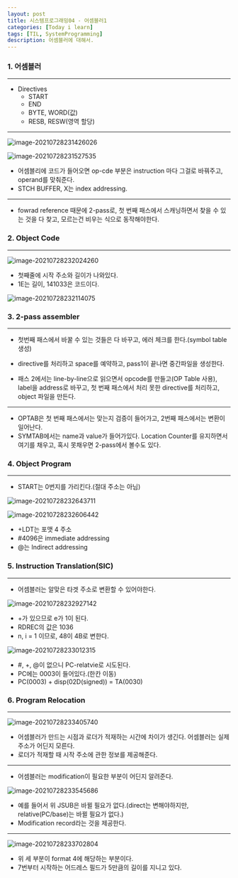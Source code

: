 ```yaml
---
layout: post
title: 시스템프로그래밍04 - 어셈블러1
categories: [Today i learn]
tags: [TIL, SystemProgramming]
description: 어셈블러에 대해서.
---
```


### 1. 어셈블러

---

- Directives
  - START
  - END
  - BYTE, WORD(값)
  - RESB, RESW(영역 할당)

---

![image-20210728231426026](https://raw.githubusercontent.com/chunyunseo/ImageRepo/image/img/image-20210728231426026.png)

![image-20210728231527535](https://raw.githubusercontent.com/chunyunseo/ImageRepo/image/img/image-20210728231527535.png)

- 어셈블리에 코드가 들어오면 op-cde 부분은 instruction 마다 그걸로 바꿔주고, operand를 맞춰준다.
- STCH BUFFER, X는 index addressing.

---

- fowrad reference 때문에 2-pass로, 첫 번째 패스에서 스캐닝하면서 찾을 수 있는 것을 다 찾고, 모르는건 비우는 식으로 동작해야한다.

### 2. Object Code

---

![image-20210728232024260](https://raw.githubusercontent.com/chunyunseo/ImageRepo/image/img/image-20210728232024260.png)

- 첫째줄에 시작 주소와 길이가 나와있다.
- 1E는 길이, 141033은 코드이다.

![image-20210728232114075](https://raw.githubusercontent.com/chunyunseo/ImageRepo/image/img/image-20210728232114075.png)

### 3. 2-pass assembler

---

- 첫번째 패스에서 바꿀 수 있는 것들은 다 바꾸고, 에러 체크를 한다.(symbol table 생성)
- directive를 처리하고 space를 예약하고, pass1이 끝나면 중간파일을 생성한다.

- 패스 2에서는 line-by-line으로 읽으면서 opcode를 만들고(OP Table 사용), label을 address로 바꾸고, 첫 번째 패스에서 처리 못한 directive를 처리하고, object 파일을 만든다.

---

- OPTAB은 첫 번째 패스에서는 맞는지 검증이 들어가고, 2번째 패스에서는 변환이 일어난다.
- SYMTAB에서는 name과 value가 들어가있다. Location Counter를 유지하면서 여기를 채우고, 혹시 못채우면 2-pass에서 볼수도 있다.

### 4. Object Program

---

- START는 0번지를 가리킨다.(절대 주소는 아님)

![image-20210728232643711](https://raw.githubusercontent.com/chunyunseo/ImageRepo/image/img/image-20210728232643711.png)

![image-20210728232606442](https://raw.githubusercontent.com/chunyunseo/ImageRepo/image/img/image-20210728232606442.png)

- +LDT는 포맷 4 주소
- #4096은 immediate addressing
- @는 Indirect addressing

### 5. Instruction Translation(SIC)

---

- 어셈블러는 알맞은 타겟 주소로 변환할 수 있어야한다.

![image-20210728232927142](https://raw.githubusercontent.com/chunyunseo/ImageRepo/image/img/image-20210728232927142.png)

- +가 있으므로 e가 1이 된다.
- RDREC의 값은 1036
- n, i = 1 이므로, 48이 4B로 변한다.

![image-20210728233012315](https://raw.githubusercontent.com/chunyunseo/ImageRepo/image/img/image-20210728233012315.png)

- #, +, @이 없으니 PC-relatvie로 시도된다.
- PC에는 0003이 들어있다.(한칸 이동)
- PC(0003) + disp(02D(signed)) = TA(0030)

### 6. Program Relocation

---

![image-20210728233405740](https://raw.githubusercontent.com/chunyunseo/ImageRepo/image/img/image-20210728233405740.png)

- 어셈블러가 만드는 시점과 로더가 적재하는 시간에 차이가 생긴다. 어셈블러는 실제 주소가 어딘지 모른다.
- 로더가 적재할 때 시작 주소에 관한 정보를 제공해준다.

---

- 어셈블러는 modification이 필요한 부분이 어딘지 알려준다.

![image-20210728233545686](https://raw.githubusercontent.com/chunyunseo/ImageRepo/image/img/image-20210728233545686.png)

- 예를 들어서 위 JSUB은 바뀔 필요가 없다.(direct는 변해야하지만, relative(PC/base)는 바뀔 필요가 없다.)
- Modification record라는 것을 제공한다.

---

![image-20210728233702804](https://raw.githubusercontent.com/chunyunseo/ImageRepo/image/img/image-20210728233702804.png)

- 위 세 부분이 format 4에 해당하는 부분이다.
- 7번부터 시작하는 어드레스 필드가 5만큼의 길이를 지니고 있다.